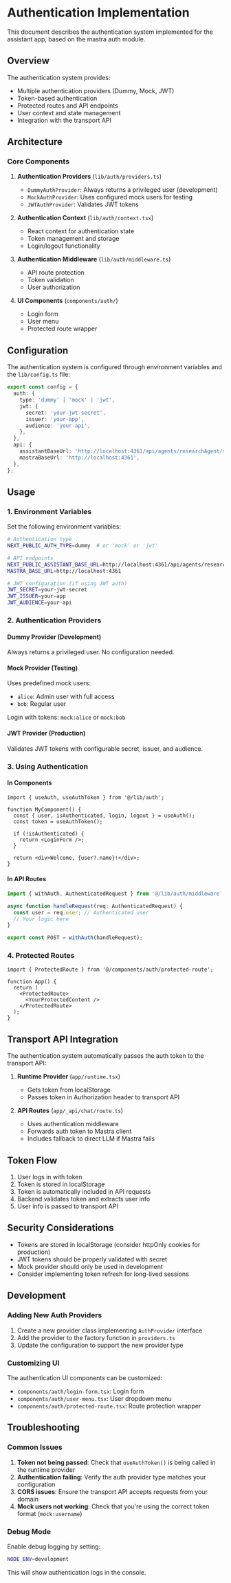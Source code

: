 # Authentication Implementation

This document describes the authentication system implemented for the assistant app, based on the mastra auth module.

## Overview

The authentication system provides:
- Multiple authentication providers (Dummy, Mock, JWT)
- Token-based authentication
- Protected routes and API endpoints
- User context and state management
- Integration with the transport API

## Architecture

### Core Components

1. **Authentication Providers** (`lib/auth/providers.ts`)
   - `DummyAuthProvider`: Always returns a privileged user (development)
   - `MockAuthProvider`: Uses configured mock users for testing
   - `JWTAuthProvider`: Validates JWT tokens

2. **Authentication Context** (`lib/auth/context.tsx`)
   - React context for authentication state
   - Token management and storage
   - Login/logout functionality

3. **Authentication Middleware** (`lib/auth/middleware.ts`)
   - API route protection
   - Token validation
   - User authorization

4. **UI Components** (`components/auth/`)
   - Login form
   - User menu
   - Protected route wrapper

## Configuration

The authentication system is configured through environment variables and the `lib/config.ts` file:

```typescript
export const config = {
  auth: {
    type: 'dummy' | 'mock' | 'jwt',
    jwt: {
      secret: 'your-jwt-secret',
      issuer: 'your-app',
      audience: 'your-api',
    },
  },
  api: {
    assistantBaseUrl: 'http://localhost:4361/api/agents/researchAgent/stream/vnext',
    mastraBaseUrl: 'http://localhost:4361',
  },
};
```

## Usage

### 1. Environment Variables

Set the following environment variables:

```bash
# Authentication type
NEXT_PUBLIC_AUTH_TYPE=dummy  # or 'mock' or 'jwt'

# API endpoints
NEXT_PUBLIC_ASSISTANT_BASE_URL=http://localhost:4361/api/agents/researchAgent/stream/vnext
MASTRA_BASE_URL=http://localhost:4361

# JWT configuration (if using JWT auth)
JWT_SECRET=your-jwt-secret
JWT_ISSUER=your-app
JWT_AUDIENCE=your-api
```

### 2. Authentication Providers

#### Dummy Provider (Development)
Always returns a privileged user. No configuration needed.

#### Mock Provider (Testing)
Uses predefined mock users:
- `alice`: Admin user with full access
- `bob`: Regular user

Login with tokens: `mock:alice` or `mock:bob`

#### JWT Provider (Production)
Validates JWT tokens with configurable secret, issuer, and audience.

### 3. Using Authentication

#### In Components
```tsx
import { useAuth, useAuthToken } from '@/lib/auth';

function MyComponent() {
  const { user, isAuthenticated, login, logout } = useAuth();
  const token = useAuthToken();
  
  if (!isAuthenticated) {
    return <LoginForm />;
  }
  
  return <div>Welcome, {user?.name}!</div>;
}
```

#### In API Routes
```typescript
import { withAuth, AuthenticatedRequest } from '@/lib/auth/middleware';

async function handleRequest(req: AuthenticatedRequest) {
  const user = req.user; // Authenticated user
  // Your logic here
}

export const POST = withAuth(handleRequest);
```

### 4. Protected Routes

```tsx
import { ProtectedRoute } from '@/components/auth/protected-route';

function App() {
  return (
    <ProtectedRoute>
      <YourProtectedContent />
    </ProtectedRoute>
  );
}
```

## Transport API Integration

The authentication system automatically passes the auth token to the transport API:

1. **Runtime Provider** (`app/runtime.tsx`)
   - Gets token from localStorage
   - Passes token in Authorization header to transport API

2. **API Routes** (`app/_api/chat/route.ts`)
   - Uses authentication middleware
   - Forwards auth token to Mastra client
   - Includes fallback to direct LLM if Mastra fails

## Token Flow

1. User logs in with token
2. Token is stored in localStorage
3. Token is automatically included in API requests
4. Backend validates token and extracts user info
5. User info is passed to transport API

## Security Considerations

- Tokens are stored in localStorage (consider httpOnly cookies for production)
- JWT tokens should be properly validated with secret
- Mock provider should only be used in development
- Consider implementing token refresh for long-lived sessions

## Development

### Adding New Auth Providers

1. Create a new provider class implementing `AuthProvider` interface
2. Add the provider to the factory function in `providers.ts`
3. Update the configuration to support the new provider type

### Customizing UI

The authentication UI components can be customized:
- `components/auth/login-form.tsx`: Login form
- `components/auth/user-menu.tsx`: User dropdown menu
- `components/auth/protected-route.tsx`: Route protection wrapper

## Troubleshooting

### Common Issues

1. **Token not being passed**: Check that `useAuthToken()` is being called in the runtime provider
2. **Authentication failing**: Verify the auth provider type matches your configuration
3. **CORS issues**: Ensure the transport API accepts requests from your domain
4. **Mock users not working**: Check that you're using the correct token format (`mock:username`)

### Debug Mode

Enable debug logging by setting:
```bash
NODE_ENV=development
```

This will show authentication logs in the console.
